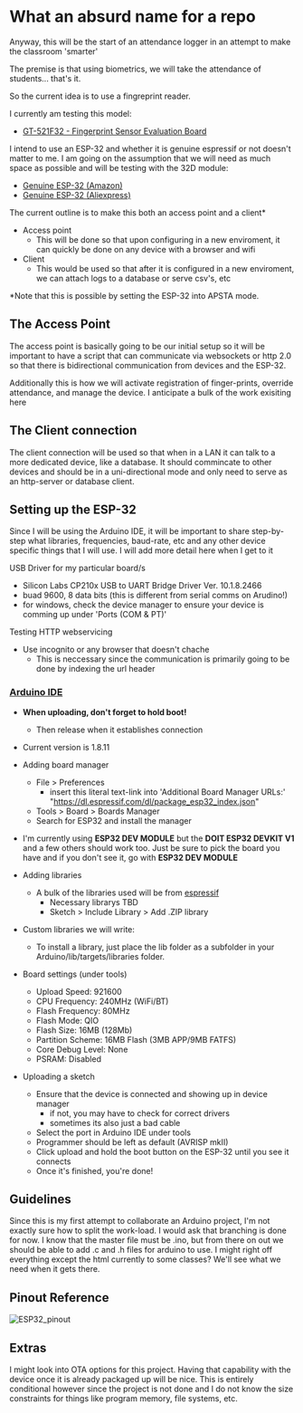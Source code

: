 # What an absurd name for a repo

Anyway, this will be the start of an attendance logger in an attempt to make the classroom 'smarter'

The premise is that using biometrics, we will take the attendance of students... that's it.

So the current idea is to use a fingreprint reader. 

I currently am testing this model:
  - [GT-521F32 - Fingerprint Sensor Evaluation Board](https://www.sparkfun.com/products/14518)

I intend to use an ESP-32 and whether it is genuine espressif or not doesn't matter to me. I am going on the assumption that we will need as much space as possible and will be testing with the 32D module:
  - [Genuine ESP-32 (Amazon)](https://www.amazon.com/HiLetgo-ESP-WROOM-32-Development-Microcontroller-Integrated/dp/B0718T232Z)
  - [Genuine ESP-32 (Aliexpress)](https://www.aliexpress.com/item/4000090132509.html)

The current outline is to make this both an access point and a client*
  - Access point
    - This will be done so that upon configuring in a new enviroment, it can quickly be done on any device with a browser and wifi
  - Client
    - This would be used so that after it is configured in a new enviroment, we can attach logs to a database or serve csv's, etc
  
  *Note that this is possible by setting the ESP-32 into APSTA mode.

## The Access Point
The access point is basically going to be our initial setup so it will be important to have a script that can communicate via websockets
or http 2.0 so that there is bidirectional communication from devices and the ESP-32.

Additionally this is how we will activate registration of finger-prints, override attendance, and manage the device.
I anticipate a bulk of the work exisiting here

## The Client connection
The client connection will be used so that when in a LAN it can talk to a more dedicated device, like a database.
It should commincate to other devices and should be in a uni-directional mode and only need to serve as an http-server or database client.

## Setting up the ESP-32
Since I will be using the Arduino IDE, it will be important to share step-by-step what libraries, frequencies, baud-rate, etc
and any other device specific things that I will use. I will add more detail here when I get to it

USB Driver for my particular board/s
  - Silicon Labs CP210x USB to UART Bridge Driver Ver. 10.1.8.2466
  - buad 9600, 8 data bits (this is different from serial comms on Arudino!)
  - for windows, check the device manager to ensure your device is comming up under 'Ports (COM & PT)'
  
Testing HTTP webservicing
  - Use incognito or any browser that doesn't chache 
    - This is neccessary since the communication is primarily going to be done by indexing the url header

### [Arduino IDE](https://www.arduino.cc/en/Main/Software)
  - **When uploading, don't forget to hold boot!**
    - Then release when it establishes connection
  - Current version is 1.8.11
  - Adding board manager
    - File > Preferences
      - insert this literal text-link into 'Additional Board Manager URLs:'
       "https://dl.espressif.com/dl/package_esp32_index.json"
     - Tools > Board > Boards Manager
      - Search for ESP32 and install the manager
  - I'm currently using **ESP32 DEV MODULE** but the **DOIT ESP32 DEVKIT V1** and a few others should work too. Just be sure to pick the board you have and if you don't see it, go with **ESP32 DEV MODULE**
  
  - Adding libraries
    - A bulk of the libraries used will be from [espressif](https://github.com/espressif/arduino-esp32)
      - Necessary librarys TBD
      - Sketch > Include Library > Add .ZIP library
  - Custom libraries we will write:
    - To install a library, just place the lib folder as a subfolder in your Arduino/lib/targets/libraries folder.

  - Board settings (under tools)
    - Upload Speed: 921600
    - CPU Frequency: 240MHz (WiFi/BT)
    - Flash Frequency: 80MHz
    - Flash Mode: QIO
    - Flash Size: 16MB (128Mb)
    - Partition Scheme: 16MB Flash (3MB APP/9MB FATFS)
    - Core Debug Level: None
    - PSRAM: Disabled
  
  - Uploading a sketch
    - Ensure that the device is connected and showing up in device manager
      - if not, you may have to check for correct drivers
      - sometimes its also just a bad cable
    - Select the port in Arduino IDE under tools
    - Programmer should be left as default (AVRISP mkII)
    - Click upload and hold the boot button on the ESP-32 until you see it connects
    - Once it's finished, you're done!

## Guidelines
Since this is my first attempt to collaborate an Arduino project, I'm not exactly sure how to split the work-load.
I would ask that branching is done for now. I know that the master file must be .ino, but from there on out we should be able to add
.c and .h files for arduino to use. I might right off everything except the html currently to some classes? We'll see what we need when it gets there. 

## Pinout Reference
  ![ESP32_pinout](https://i0.wp.com/randomnerdtutorials.com/wp-content/uploads/2018/08/ESP32-DOIT-DEVKIT-V1-Board-Pinout-30-GPIOs-Copy.png)
  
  
## Extras
I might look into OTA options for this project. Having that capability with the device once it is already packaged up will be nice. This is entirely conditional however since the project is not done and I do not know the size constraints for things like program memory, file systems, etc.

